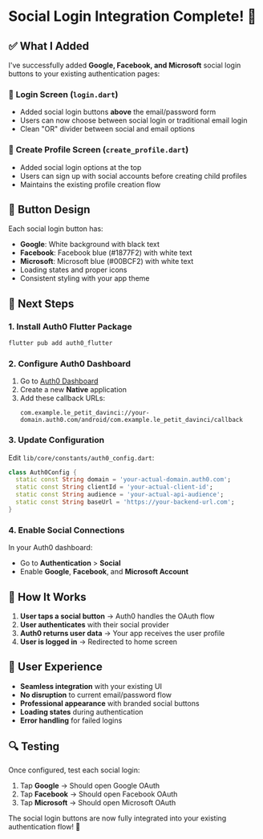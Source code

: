 # Social Login Integration Complete! 🎉

## ✅ What I Added

I've successfully added **Google, Facebook, and Microsoft** social login buttons to your existing authentication pages:

### 📱 **Login Screen** (`login.dart`)
- Added social login buttons **above** the email/password form
- Users can now choose between social login or traditional email login
- Clean "OR" divider between social and email options

### 👤 **Create Profile Screen** (`create_profile.dart`) 
- Added social login options at the top
- Users can sign up with social accounts before creating child profiles
- Maintains the existing profile creation flow

## 🎨 **Button Design**

Each social login button has:
- **Google**: White background with black text
- **Facebook**: Facebook blue (#1877F2) with white text  
- **Microsoft**: Microsoft blue (#00BCF2) with white text
- Loading states and proper icons
- Consistent styling with your app theme

## 🔧 **Next Steps**

### 1. **Install Auth0 Flutter Package**
```bash
flutter pub add auth0_flutter
```

### 2. **Configure Auth0 Dashboard**
1. Go to [Auth0 Dashboard](https://manage.auth0.com/)
2. Create a new **Native** application
3. Add these callback URLs:
   ```
   com.example.le_petit_davinci://your-domain.auth0.com/android/com.example.le_petit_davinci/callback
   ```

### 3. **Update Configuration**
Edit `lib/core/constants/auth0_config.dart`:
```dart
class Auth0Config {
  static const String domain = 'your-actual-domain.auth0.com';
  static const String clientId = 'your-actual-client-id';
  static const String audience = 'your-actual-api-audience';
  static const String baseUrl = 'https://your-backend-url.com';
}
```

### 4. **Enable Social Connections**
In your Auth0 dashboard:
- Go to **Authentication** > **Social**
- Enable **Google**, **Facebook**, and **Microsoft Account**

## 🚀 **How It Works**

1. **User taps a social button** → Auth0 handles the OAuth flow
2. **User authenticates** with their social provider
3. **Auth0 returns user data** → Your app receives the user profile
4. **User is logged in** → Redirected to home screen

## 📱 **User Experience**

- **Seamless integration** with your existing UI
- **No disruption** to current email/password flow
- **Professional appearance** with branded social buttons
- **Loading states** during authentication
- **Error handling** for failed logins

## 🔍 **Testing**

Once configured, test each social login:
1. Tap **Google** → Should open Google OAuth
2. Tap **Facebook** → Should open Facebook OAuth  
3. Tap **Microsoft** → Should open Microsoft OAuth

The social login buttons are now fully integrated into your existing authentication flow! 🎉

